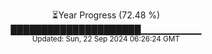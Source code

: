<p align="center">
⏳Year Progress (72.48 %) <br>
█████████████████████▁▁▁▁▁▁▁▁▁ <br>
<sub>Updated: Sun, 22 Sep 2024 06:26:24 GMT</sub>
</p>

